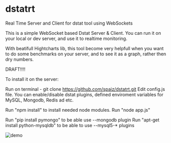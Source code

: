 # dstatrt
Real Time Server and Client for dstat tool using WebSockets

This is a simple WebSocket based Dstat Server & Client. You can run it on your local or dev server, and use it to realtime monitoring.

With beatifull Hightcharts lib, this tool become very helpfull when you want to do some benchmarks on your server,
and to see it as a graph, rather then dry numbers.

DRAFT!!!!

To install it on the server:

Run on terminal - git clone https://github.com/spaiz/dstatrt.git
Edit config.js file. You can enable/disable dstat plugins, defined enviroment variables for MySQL, Mongodb, Redis ad etc.

Run "npm install" to install needed node modules.
Run "node app.js"

Run "pip install pymongo" to be able use --mongodb plugin
Run "apt-get install python-mysqldb" to be able to use --mysql5-* plugins

![demo](screenshots/1.png)
